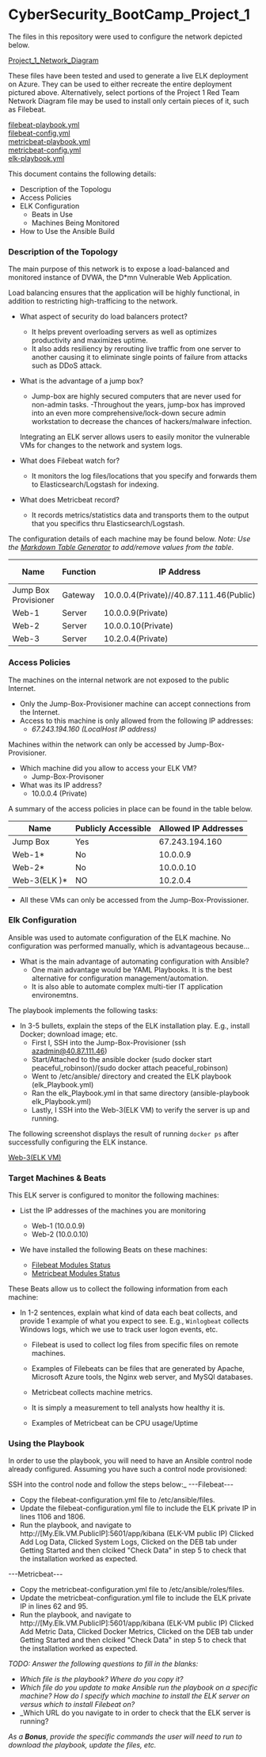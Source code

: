 # CyberSecurity_BootCamp_Project_1


The files in this repository were used to configure the network depicted below.

[Project_1_Network_Diagram](https://github.com/TareqHasan18/CyberSecurity_BootCamp_Project_1/blob/main/Diagram/Network%20Diagramm.png)

These files have been tested and used to generate a live ELK deployment on Azure. They can be used to either recreate the entire deployment pictured above. Alternatively, select portions of the Project 1 Red Team Network Diagram file may be used to install only certain pieces of it, such as Filebeat.

[filebeat-playbook.yml](https://github.com/TareqHasan18/CyberSecurity_BootCamp_Project_1/blob/main/Ansible/filebeat-playbook.yml.rtf)\
[filebeat-config.yml](https://github.com/TareqHasan18/CyberSecurity_BootCamp_Project_1/blob/main/Linux/filebeat-config.yml.rtf)\
[metricbeat-playbook.yml](https://github.com/TareqHasan18/CyberSecurity_BootCamp_Project_1/blob/main/Ansible/metricbeat-playbook.yml.rtf)\
[metricbeat-config.yml](https://github.com/TareqHasan18/CyberSecurity_BootCamp_Project_1/blob/main/Linux/metricbeat-config.yml.rtf)\
[elk-playbook.yml](https://github.com/TareqHasan18/CyberSecurity_BootCamp_Project_1/blob/main/Ansible/elk-playbook.yml.rtf)

This document contains the following details:
- Description of the Topologu
- Access Policies
- ELK Configuration
  - Beats in Use
  - Machines Being Monitored
- How to Use the Ansible Build


### Description of the Topology

The main purpose of this network is to expose a load-balanced and monitored instance of DVWA, the D*mn Vulnerable Web Application.

Load balancing ensures that the application will be highly functional, in addition to restricting high-trafficing to the network.

- What aspect of security do load balancers protect? 
  - It helps prevent overloading servers as well as optimizes productivity and maximizes uptime.
  - It also adds resiliency by rerouting live traffic from one server to another causing it to eliminate single points of failure from attacks such as DDoS attack.
  
- What is the advantage of a jump box?
  - Jump-box are highly secured computers that are never used for non-admin tasks. -Throughout the years, jump-box has improved into an even more     comprehensive/lock-down secure admin workstation to decrease the chances of hackers/malware infection.
  
  Integrating an ELK server allows users to easily monitor the vulnerable VMs for changes to the network and system logs.
  
- What does Filebeat watch for?
  - It monitors the log files/locations that you specify and forwards them to Elasticsearch/Logstash for indexing.
  
- What does Metricbeat record?
  - It records metrics/statistics data and transports them to the output that you specifics thru Elasticsearch/Logstash.
  
The configuration details of each machine may be found below.
_Note: Use the [Markdown Table Generator](http://www.tablesgenerator.com/markdown_tables) to add/remove values from the table_.

| Name     | Function | IP Address | Operating System |
|----------|----------|------------|------------------|
| Jump Box Provisioner | Gateway  | 10.0.0.4(Private)//40.87.111.46(Public)   | Linux            |
| Web-1     |   Server       |      10.0.0.9(Private)      |     Linux             |
| Web-2     |    Server      |      10.0.0.10(Private)      |      Linux            |
| Web-3     |    Server      |      10.2.0.4(Private)      |        Linux          |


### Access Policies

The machines on the internal network are not exposed to the public Internet. 

- Only the Jump-Box-Provisioner machine can accept connections from the Internet. 
- Access to this machine is only allowed from the following IP addresses:
    - _67.243.194.160 (LocalHost IP address)_

Machines within the network can only be accessed by Jump-Box-Provisioner.
- Which machine did you allow to access your ELK VM?
  - Jump-Box-Provisoner
- What was its IP address?
  - 10.0.0.4 (Private)

A summary of the access policies in place can be found in the table below.

| Name     | Publicly Accessible | Allowed IP Addresses |
|----------|---------------------|----------------------|
| Jump Box | Yes              | 67.243.194.160   |
|  Web-1*        |  No                   |  10.0.0.9                    |
|   Web-2*       |   No                  |   10.0.0.10                   |
|  Web-3(ELK )*  |NO                   |10.2.0.4|
- All these VMs can only be accessed from the Jump-Box-Provissioner.


### Elk Configuration

Ansible was used to automate configuration of the ELK machine. No configuration was performed manually, which is advantageous because...
- What is the main advantage of automating configuration with Ansible?
  - One main advantage would be YAML Playbooks. It is the best alternative for configuration management/automation.
  - It is also able to automate complex multi-tier IT application environemtns.

The playbook implements the following tasks:
- In 3-5 bullets, explain the steps of the ELK installation play. E.g., install Docker; download image; etc.
  - First I, SSH into the Jump-Box-Provisioner (ssh azadmin@40.87.111.46)
  - Start/Attached to the ansible docker (sudo docker start peaceful_robinson)/(sudo docker attach peaceful_robinson)
  - Went to /etc/ansible/ directory and created the ELK playbook (elk_Playbook.yml)
  - Ran the elk_Playbook.yml in that same directory (ansible-playbook elk_Playbook.yml)
  - Lastly, I SSH into the Web-3(ELK VM) to verify the server is up and running.

The following screenshot displays the result of running `docker ps` after successfully configuring the ELK instance.

[Web-3(ELK VM)](https://github.com/TareqHasan18/CyberSecurity_BootCamp_Project_1/blob/main/Screenshots/elk-VM%20Docker%20ps.png)

### Target Machines & Beats
This ELK server is configured to monitor the following machines:
- List the IP addresses of the machines you are monitoring
  - Web-1 (10.0.0.9)
  - Web-2 (10.0.0.10)

- We have installed the following Beats on these machines:
  - [Filebeat Modules Status](https://github.com/TareqHasan18/CyberSecurity_BootCamp_Project_1/blob/main/Screenshots/filebeat-syslog-dashboard.png)
  - [Metricbeat Modules Status](https://github.com/TareqHasan18/CyberSecurity_BootCamp_Project_1/blob/main/Screenshots/metrickbeat-docker-dashboard.png)

These Beats allow us to collect the following information from each machine:
- In 1-2 sentences, explain what kind of data each beat collects, and provide 1 example of what you expect to see. E.g., `Winlogbeat` collects Windows logs, which we use to track user logon events, etc.
  - Filebeat is used to collect log files from specific files on remote machines.

  - Examples of Filebeats can be files that are generated by Apache, Microsoft Azure tools, the Nginx web server, and MySQl databases.

  - Metricbeat collects machine metrics.

  - It is simply a measurement to tell analysts how healthy it is.

  - Examples of Metricbeat can be CPU usage/Uptime


### Using the Playbook
In order to use the playbook, you will need to have an Ansible control node already configured. Assuming you have such a control node provisioned: 

SSH into the control node and follow the steps below:_
---Filebeat---
  - Copy the filebeat-configuration.yml file to /etc/ansible/files.
  - Update the filebeat-configuration.yml file to include the ELK private IP in lines 1106 and 1806.
  - Run the playbook, and navigate to http://[My.Elk.VM.PublicIP]:5601/app/kibana (ELK-VM public IP) Clicked Add Log Data, Clicked System Logs,
Clicked on the DEB tab under Getting Started and then clciked "Check Data" in step 5 to check that the installation worked as expected.

---Metricbeat---

  - Copy the metricbeat-configuration.yml file to /etc/ansible/roles/files.
  - Update the metricbeat-configuration.yml file to include the ELK private IP in lines 62 and 95.
  - Run the playbook, and navigate to http://[My.Elk.VM.PublicIP]:5601/app/kibana (ELK-VM public IP) Clicked Add Metric Data, Clicked Docker Metrics,
Clicked on the DEB tab under Getting Started and then clciked "Check Data" in step 5 to check that the installation worked as expected.

_TODO: Answer the following questions to fill in the blanks:_
- _Which file is the playbook? Where do you copy it?_
- _Which file do you update to make Ansible run the playbook on a specific machine? How do I specify which machine to install the ELK server on versus which to install Filebeat on?_
- _Which URL do you navigate to in order to check that the ELK server is running?

_As a **Bonus**, provide the specific commands the user will need to run to download the playbook, update the files, etc._
